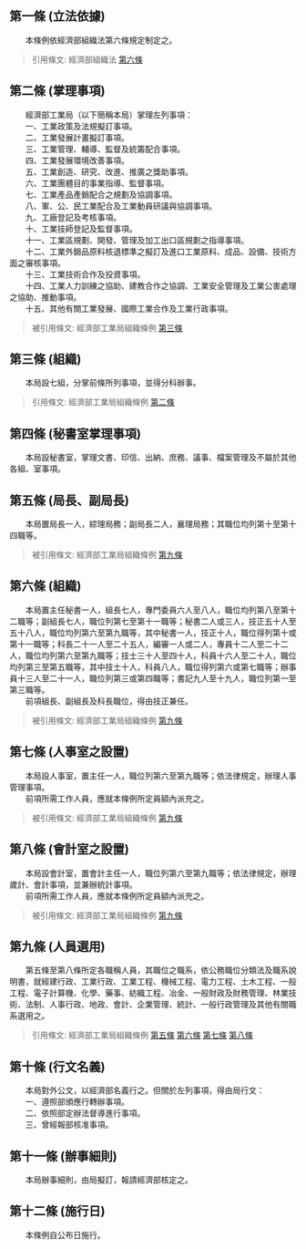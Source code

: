 第一條 (立法依據)
-----------------
　　本條例依經濟部組織法第六條規定制定之。  
> 引用條文: 經濟部組織法 [第六條](../../人事其他/組織編制/經濟部組織法.md#第六條-工業局之設置)



第二條 (掌理事項)
-----------------
　　經濟部工業局（以下簡稱本局）掌理左列事項：  
　　一、工業政策及法規擬訂事項。  
　　二、工業發展計畫擬訂事項。  
　　三、工業管理、輔導、監督及統籌配合事項。  
　　四、工業發展環境改善事項。  
　　五、工業創造、研究、改進、推廣之獎助事項。  
　　六、工業團體目的事業指導、監督事項。  
　　七、工業產品產銷配合之規劃及協調事項。  
　　八、軍、公、民工業配合及工業動員研議與協調事項。  
　　九、工廠登記及考核事項。  
　　十、工業技師登記及監督事項。  
　　十一、工業區規劃、開發、管理及加工出口區規劃之指導事項。  
　　十二、工業外銷品原料核退標準之擬訂及進口工業原料、成品、設備、技術方面之審核事項。  
　　十三、工業技術合作及投資事項。  
　　十四、工業人力訓練之協助、建教合作之協調、工業安全管理及工業公害處理之協助、推動事項。  
　　十五、其他有關工業發展、國際工業合作及工業行政事項。  
> 被引用條文: 經濟部工業局組織條例 [第三條](../../人事其他/組織編制/經濟部工業局組織條例.md#第三條-組織)



第三條 (組織)
-------------
　　本局設七組，分掌前條所列事項，並得分科辦事。  
> 引用條文: 經濟部工業局組織條例 [第二條](../../人事其他/組織編制/經濟部工業局組織條例.md#第二條-掌理事項)



第四條 (秘書室掌理事項)
-----------------------
　　本局設秘書室，掌理文書、印信、出納、庶務、議事、檔案管理及不屬於其他各組、室事項。  


第五條 (局長、副局長)
---------------------
　　本局置局長一人，綜理局務；副局長二人，襄理局務；其職位均列第十至第十四職等。  
> 被引用條文: 經濟部工業局組織條例 [第九條](../../人事其他/組織編制/經濟部工業局組織條例.md#第九條-人員選用)



第六條 (組織)
-------------
　　本局置主任秘書一人，組長七人，專門委員六人至八人，職位均列第八至第十二職等；副組長七人，職位列第七至第十一職等；秘書二人或三人，技正五十人至五十八人，職位均列第六至第九職等，其中秘書一人，技正十人，職位得列第十或第十一職等；科長二十一人至二十五人，編審一人或二人，專員十二人至二十二人，職位均列第六至第九職等；技士三十人至四十人，科員十六人至二十人，職位均列第三至第五職等，其中技士十人，科員八人，職位得列第六或第七職等；辦事員十三人至二十一人，職位列第三或第四職等；書記九人至十九人，職位列第一至第三職等。  
　　前項組長、副組長及科長職位，得由技正兼任。  
> 被引用條文: 經濟部工業局組織條例 [第九條](../../人事其他/組織編制/經濟部工業局組織條例.md#第九條-人員選用)



第七條 (人事室之設置)
---------------------
　　本局設人事室，置主任一人，職位列第六至第九職等；依法律規定，辦理人事管理事項。  
　　前項所需工作人員，應就本條例所定員額內派充之。  
> 被引用條文: 經濟部工業局組織條例 [第九條](../../人事其他/組織編制/經濟部工業局組織條例.md#第九條-人員選用)



第八條 (會計室之設置)
---------------------
　　本局設會計室，置會計主任一人，職位列第六至第九職等；依法律規定，辦理歲計、會計事項，並兼辦統計事項。  
　　前項所需工作人員，應就本條例所定員額內派充之。  
> 被引用條文: 經濟部工業局組織條例 [第九條](../../人事其他/組織編制/經濟部工業局組織條例.md#第九條-人員選用)



第九條 (人員選用)
-----------------
　　第五條至第八條所定各職稱人員，其職位之職系，依公務職位分類法及職系說明書，就經建行政、工業行政、工業工程、機械工程、電力工程、土木工程、一般工程、電子計算機、化學、藥事、紡織工程、冶金、一般財政及財務管理、林業技術、法制、人事行政、地政、會計、企業管理、統計、一般行政管理及其他有關職系選用之。  
> 引用條文: 經濟部工業局組織條例 [第五條](../../人事其他/組織編制/經濟部工業局組織條例.md#第五條-局長、副局長) [第六條](../../人事其他/組織編制/經濟部工業局組織條例.md#第六條-組織) [第七條](../../人事其他/組織編制/經濟部工業局組織條例.md#第七條-人事室之設置) [第八條](../../人事其他/組織編制/經濟部工業局組織條例.md#第八條-會計室之設置)



第十條 (行文名義)
-----------------
　　本局對外公文，以經濟部名義行之。但關於左列事項，得由局行文：  
　　一、遵照部頒應行轉辦事項。  
　　二、依照部定辦法督導進行事項。  
　　三、曾經報部核准事項。  


第十一條 (辦事細則)
-------------------
　　本局辦事細則，由局擬訂，報請經濟部核定之。  


第十二條 (施行日)
-----------------
　　本條例自公布日施行。